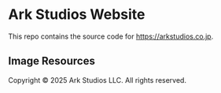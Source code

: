# Ark Studios Website
This repo contains the source code for https://arkstudios.co.jp.

## Image Resources
Copyright © 2025 Ark Studios LLC. All rights reserved.